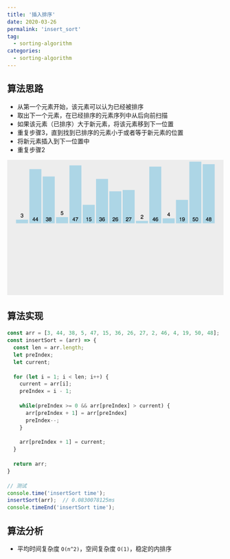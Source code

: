 ```yaml
---
title: '插入排序'
date: 2020-03-26
permalink: 'insert_sort'
tag:
  - sorting-algorithm
categories:
  - sorting-algorithm
---
```


## 算法思路

- 从第一个元素开始，该元素可以认为已经被排序
- 取出下一个元素，在已经排序的元素序列中从后向前扫描
- 如果该元素（已排序）大于新元素，将该元素移到下一位置
- 重复步骤3，直到找到已排序的元素小于或者等于新元素的位置
- 将新元素插入到下一位置中
- 重复步骤2

![插入排序](./images/insertion_sort.gif)

## 算法实现

```js
const arr = [3, 44, 38, 5, 47, 15, 36, 26, 27, 2, 46, 4, 19, 50, 48];
const insertSort = (arr) => {
  const len = arr.length;
  let preIndex;
  let current;

  for (let i = 1; i < len; i++) {
    current = arr[i];
    preIndex = i - 1;

    while(preIndex >= 0 && arr[preIndex] > current) {
      arr[preIndex + 1] = arr[preIndex]
      preIndex--;
    }

    arr[preIndex + 1] = current;
  }

  return arr;
}

// 测试
console.time('insertSort time');
insertSort(arr);  // 0.0830078125ms
console.timeEnd('insertSort time');
```

## 算法分析

- 平均时间复杂度 `O(n^2)`，空间复杂度 `O(1)`，稳定的内排序
